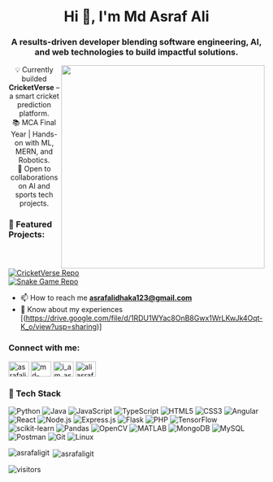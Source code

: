 <h1 align="center">Hi 👋, I'm Md Asraf Ali</h1>
<h3 align="center">A results-driven developer blending software engineering, AI, and web technologies to build impactful solutions.</h3>

<img align="right" width="400" src="https://user-images.githubusercontent.com/55389276/140866485-8fb1c876-9a8f-4d6a-98dc-08c4981eaf70.gif">
<p align="center">
  💡 Currently builded <strong>CricketVerse</strong> – a smart cricket prediction platform.<br>
  📚 MCA Final Year | Hands-on with ML, MERN, and Robotics.<br>
  🔭 Open to collaborations on AI and sports tech projects.
</p>
<h3 align="left">🚀 Featured Projects:</h3>

<p align="left">
  <a href="https://github.com/asrafaligit/CricketVerse">
    <img src="https://img.shields.io/badge/CricketVerse-MERN%20%7C%20ML%20%7C%20Live%20Scores-green?style=for-the-badge&logo=github" alt="CricketVerse Repo" />
  </a>
  <br>
  <a href="https://github.com/asrafaligit/snake-game">
    <img src="https://img.shields.io/badge/Classic%20Snake%20Game-Algorithm%20%7C%20Angular-blue?style=for-the-badge&logo=github" alt="Snake Game Repo" />
  </a>
</p>


- 📫 How to reach me [**asrafalidhaka123@gmail.com**](mailto:asrafalidhaka123@gmail.com)
- 📄 Know about my experiences [(https://drive.google.com/file/d/1RDU1WYac8OnB8Gwx1WrLKwJk4Oqt-K_o/view?usp=sharing)]

<h3 align="left">Connect with me:</h3>
<p align="left">
<a href="https://twitter.com/asrafali112" target="blank"><img align="center" src="https://raw.githubusercontent.com/rahuldkjain/github-profile-readme-generator/master/src/images/icons/Social/twitter.svg" alt="asrafali112" height="30" width="40" /></a>
<a href="https://linkedin.com/in/md-asraf-ali-" target="blank"><img align="center" src="https://raw.githubusercontent.com/rahuldkjain/github-profile-readme-generator/master/src/images/icons/Social/linked-in-alt.svg" alt="md-asraf-ali-" height="30" width="40" /></a>
<a href="https://instagram.com/i_am_asraf_ali_" target="blank"><img align="center" src="https://raw.githubusercontent.com/rahuldkjain/github-profile-readme-generator/master/src/images/icons/Social/instagram.svg" alt="i_am_asraf_ali_" height="30" width="40" /></a>
<a href="https://www.leetcode.com/aliasraf11" target="blank"><img align="center" src="https://raw.githubusercontent.com/rahuldkjain/github-profile-readme-generator/master/src/images/icons/Social/leet-code.svg" alt="aliasraf11" height="30" width="40" /></a>
</p>

### 🧰 Tech Stack

![Python](https://img.shields.io/badge/-Python-333?style=for-the-badge&logo=python)
![Java](https://img.shields.io/badge/-Java-333?style=for-the-badge&logo=java)
![JavaScript](https://img.shields.io/badge/-JavaScript-333?style=for-the-badge&logo=javascript)
![TypeScript](https://img.shields.io/badge/-TypeScript-333?style=for-the-badge&logo=typescript)
![HTML5](https://img.shields.io/badge/-HTML5-333?style=for-the-badge&logo=html5)
![CSS3](https://img.shields.io/badge/-CSS3-333?style=for-the-badge&logo=css3)
![Angular](https://img.shields.io/badge/-Angular-333?style=for-the-badge&logo=angular)
![React](https://img.shields.io/badge/-React-333?style=for-the-badge&logo=react)
![Node.js](https://img.shields.io/badge/-Node.js-333?style=for-the-badge&logo=node.js)
![Express.js](https://img.shields.io/badge/-Express.js-333?style=for-the-badge&logo=express)
![Flask](https://img.shields.io/badge/-Flask-333?style=for-the-badge&logo=flask)
![PHP](https://img.shields.io/badge/-PHP-333?style=for-the-badge&logo=php)
![TensorFlow](https://img.shields.io/badge/-TensorFlow-333?style=for-the-badge&logo=tensorflow)
![scikit-learn](https://img.shields.io/badge/-Scikit--Learn-333?style=for-the-badge&logo=scikit-learn)
![Pandas](https://img.shields.io/badge/-Pandas-333?style=for-the-badge&logo=pandas)
![OpenCV](https://img.shields.io/badge/-OpenCV-333?style=for-the-badge&logo=opencv)
![MATLAB](https://img.shields.io/badge/-MATLAB-333?style=for-the-badge&logo=mathworks)
![MongoDB](https://img.shields.io/badge/-MongoDB-333?style=for-the-badge&logo=mongodb)
![MySQL](https://img.shields.io/badge/-MySQL-333?style=for-the-badge&logo=mysql)
![Postman](https://img.shields.io/badge/-Postman-333?style=for-the-badge&logo=postman)
![Git](https://img.shields.io/badge/-Git-333?style=for-the-badge&logo=git)
![Linux](https://img.shields.io/badge/-Linux-333?style=for-the-badge&logo=linux)


<p><img align="left" src="https://github-readme-stats.vercel.app/api/top-langs?username=asrafaligit&show_icons=true&locale=en&layout=compact" alt="asrafaligit" /></p>

<p> <img align="center" src="https://github-readme-stats.vercel.app/api?username=asrafaligit&show_icons=true&locale=en" alt="asrafaligit" /></p>

![visitors](https://visitor-badge.glitch.me/badge?page_id=asrafaligit.asrafaligit)
